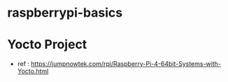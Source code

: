 # raspberrypi-basics



# Yocto Project
- ref : https://jumpnowtek.com/rpi/Raspberry-Pi-4-64bit-Systems-with-Yocto.html
